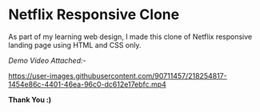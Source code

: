 # Netflix Responsive Clone

As part of my learning web design, I made this clone of Netflix responsive landing page using HTML and CSS only.

_Demo Video Attached:-_

https://user-images.githubusercontent.com/90711457/218254817-1454e86c-4401-46ea-96c0-dc612e17ebfc.mp4

**Thank You :)**
